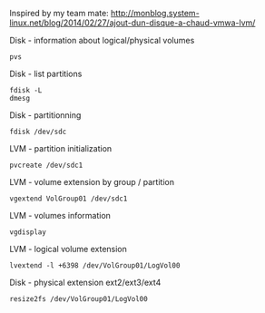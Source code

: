 Inspired by my team mate: http://monblog.system-linux.net/blog/2014/02/27/ajout-dun-disque-a-chaud-vmwa-lvm/

Disk - information about logical/physical volumes

```
pvs 
```

Disk - list partitions

```
fdisk -L
dmesg
```

Disk - partitionning

```
fdisk /dev/sdc
```

LVM - partition initialization

```
pvcreate /dev/sdc1
```

LVM - volume extension by group / partition

```
vgextend VolGroup01 /dev/sdc1
```

LVM - volumes information

```
vgdisplay
```

LVM - logical volume extension

```
lvextend -l +6398 /dev/VolGroup01/LogVol00
```

Disk - physical extension ext2/ext3/ext4

```
resize2fs /dev/VolGroup01/LogVol00
```
